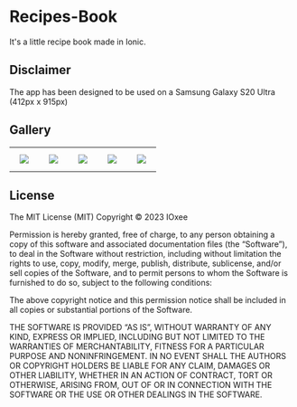# Recipes-Book
It's a little recipe book made in Ionic.

## Disclaimer
The app has been designed to be used on a Samsung Galaxy S20 Ultra (412px x 915px)

## Gallery
<table>
  <tr>
    <td valign="top" width="20%">
         <img style="margin: 10px" src="https://i.imgur.com/IWmKgJR.png"/>
    </td>
    <td valign="top" width="20%">
      <img style="margin:10px" src="https://i.imgur.com/3ueQsgP.png"/>
    </td>
    <td valign="top" width="20%">
      <img style="margin:10px" src="https://i.imgur.com/OiSpfle.png"/>
    </td>
    <td valign="top" width="20%">
      <img style="margin:10px" src="https://i.imgur.com/PKQ3MUD.png"/>
    </td>
    <td valign="top" width="20%">
      <img style="margin:10px" src="https://i.imgur.com/DJcV4ye.png"/>
    </td>
  </tr>
</table>

## License
The MIT License (MIT)
Copyright © 2023 IOxee

Permission is hereby granted, free of charge, to any person obtaining a copy of this software and associated documentation files (the “Software”), to deal in the Software without restriction, including without limitation the rights to use, copy, modify, merge, publish, distribute, sublicense, and/or sell copies of the Software, and to permit persons to whom the Software is furnished to do so, subject to the following conditions:

The above copyright notice and this permission notice shall be included in all copies or substantial portions of the Software.

THE SOFTWARE IS PROVIDED “AS IS”, WITHOUT WARRANTY OF ANY KIND, EXPRESS OR IMPLIED, INCLUDING BUT NOT LIMITED TO THE WARRANTIES OF MERCHANTABILITY, FITNESS FOR A PARTICULAR PURPOSE AND NONINFRINGEMENT. IN NO EVENT SHALL THE AUTHORS OR COPYRIGHT HOLDERS BE LIABLE FOR ANY CLAIM, DAMAGES OR OTHER LIABILITY, WHETHER IN AN ACTION OF CONTRACT, TORT OR OTHERWISE, ARISING FROM, OUT OF OR IN CONNECTION WITH THE SOFTWARE OR THE USE OR OTHER DEALINGS IN THE SOFTWARE.
